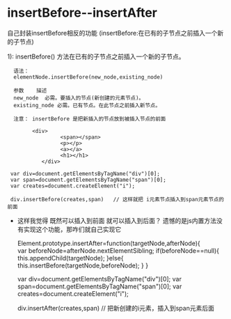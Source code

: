 # insertBefore--insertAfter
自己封装insertBefore相反的功能   (insertBefore:在已有的子节点之前插入一个新的子节点)




1): insertBefore() 方法在已有的子节点之前插入一个新的子节点。

      语法：
      elementNode.insertBefore(new_node,existing_node)
      
      参数	描述
      new_node	必需。要插入的节点(新创建的元素节点)。
      existing_node	必需。已有节点。在此节点之前插入新节点。

      注意： insertBefore 是把新插入的节点放到被插入节点的前面
      
          	<div>
			         <span></span>
			         <p></p>
			         <a></a>
			         <h1></h1>
		       </div>
        
     var div=document.getElementsByTagName("div")[0];
     var span=document.getElementsByTagName("span")[0];
     var creates=document.createElement("i");

     div.insertBefore(creates,span)   // 这样就把 i元素节点插入到span元素节点的前面
     
     
  * 这样我觉得 既然可以插入到前面 就可以插入到后面？ 遗憾的是js内置方法没有实现这个功能，那咋们就自己实现它
 
  
     Element.prototype.insertAfter=function(targetNode,afterNode){ 	
     	var beforeNode=afterNode.nextElementSibling;
     	  if(beforeNode==null){
     	  	this.appendChild(targetNode);
     	  }else{
     	  	this.insertBefore(targetNode,beforeNode);
     	  }
     }
  
     var div=document.getElementsByTagName("div")[0];
     var span=document.getElementsByTagName("span")[0];
     var creates=document.createElement("i");
     
      div.insertAfter(creates,span)   // 把新创建的i元素，插入到span元素后面
     
     
     
     
     
     
     
     
     
     
     





